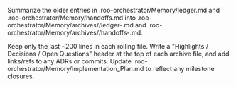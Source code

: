 Summarize the older entries in .roo-orchestrator/Memory/ledger.md and .roo-orchestrator/Memory/handoffs.md into
.roo-orchestrator/Memory/archives/<YYYY-MM>/ledger-<YYYY-MM>.md and .roo-orchestrator/Memory/archives/<YYYY-MM>/handoffs-<YYYY-MM>.md.

Keep only the last ~200 lines in each rolling file.
Write a "Highlights / Decisions / Open Questions" header at the top of each archive file,
and add links/refs to any ADRs or commits. Update .roo-orchestrator/Memory/Implementation_Plan.md to reflect any milestone closures.
